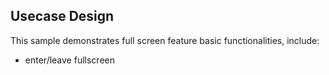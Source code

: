 ## Usecase Design

This sample demonstrates full screen feature basic functionalities, include:

* enter/leave fullscreen

